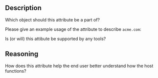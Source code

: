 ## Description 
<!--- Describe the attribute to us -->

Which object should this attribute be a part of?

Please give an example usage of the attribute to describe ```acme.com```: 

Is (or will) this attibute be supported by any tools?


## Reasoning
<!--- Explain to us why this attribute is needed -->

How does this attribute help the end user better understand how the host functions?


